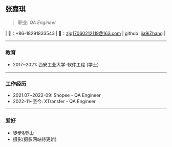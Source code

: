 ## **张嘉琪**

>职业: _QA Engineer_

| 📱：+86-18291833543 | 📮：zjq17060212119@163.com | github: [jia9iZhang](https://github.com/jia9iZhang) |

------
### 教育
- 2017~2021: 西安工业大学-软件工程 (学士)
------
### ‍工作经历
- 2021.07~2022-09: Shopee - QA Engineer 
- 2022-11~至今: XTransfer - QA Engineer
------
### 爱好
- [徒步&登山](https://github.com/jia9iZhang/mountaineer)
- 摄影(摄影网站待更新)